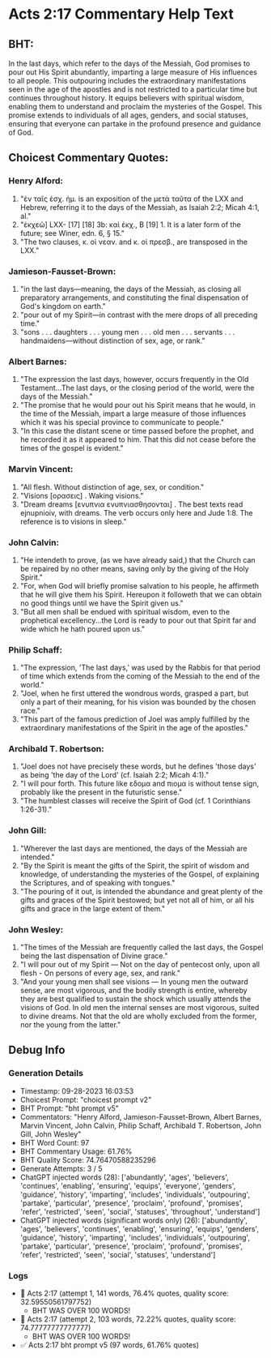# Acts 2:17 Commentary Help Text

## BHT:
In the last days, which refer to the days of the Messiah, God promises to pour out His Spirit abundantly, imparting a large measure of His influences to all people. This outpouring includes the extraordinary manifestations seen in the age of the apostles and is not restricted to a particular time but continues throughout history. It equips believers with spiritual wisdom, enabling them to understand and proclaim the mysteries of the Gospel. This promise extends to individuals of all ages, genders, and social statuses, ensuring that everyone can partake in the profound presence and guidance of God.

## Choicest Commentary Quotes:
### Henry Alford:
1. "ἐν ταῖς ἐσχ. ἡμ. is an exposition of the μετὰ ταῦτα of the LXX and Hebrew, referring it to the days of the Messiah, as Isaiah 2:2; Micah 4:1, al."
2. "ἐκχεῶ] LXX- [17] [18] 3b: καὶ ἐκχ., B [19] 1. It is a later form of the future; see Winer, edn. 6, § 15."
3. "The two clauses, κ. οἱ νεαν. and κ. οἱ πρεσβ., are transposed in the LXX."

### Jamieson-Fausset-Brown:
1. "in the last days—meaning, the days of the Messiah, as closing all preparatory arrangements, and constituting the final dispensation of God's kingdom on earth."
2. "pour out of my Spirit—in contrast with the mere drops of all preceding time."
3. "sons . . . daughters . . . young men . . . old men . . . servants . . . handmaidens—without distinction of sex, age, or rank."

### Albert Barnes:
1. "The expression the last days, however, occurs frequently in the Old Testament...The last days, or the closing period of the world, were the days of the Messiah."
2. "The promise that he would pour out his Spirit means that he would, in the time of the Messiah, impart a large measure of those influences which it was his special province to communicate to people."
3. "In this case the distant scene or time passed before the prophet, and he recorded it as it appeared to him. That this did not cease before the times of the gospel is evident."

### Marvin Vincent:
1. "All flesh. Without distinction of age, sex, or condition."
2. "Visions [ορασεις] . Waking visions."
3. "Dream dreams [ενυπνια ενυπνιασθησονται] . The best texts read ejnupnioiv, with dreams. The verb occurs only here and Jude 1:8. The reference is to visions in sleep."

### John Calvin:
1. "He intendeth to prove, (as we have already said,) that the Church can be repaired by no other means, saving only by the giving of the Holy Spirit." 
2. "For, when God will briefly promise salvation to his people, he affirmeth that he will give them his Spirit. Hereupon it followeth that we can obtain no good things until we have the Spirit given us."
3. "But all men shall be endued with spiritual wisdom, even to the prophetical excellency...the Lord is ready to pour out that Spirit far and wide which he hath poured upon us."

### Philip Schaff:
1. "The expression, 'The last days,' was used by the Rabbis for that period of time which extends from the coming of the Messiah to the end of the world."
2. "Joel, when he first uttered the wondrous words, grasped a part, but only a part of their meaning, for his vision was bounded by the chosen race."
3. "This part of the famous prediction of Joel was amply fulfilled by the extraordinary manifestations of the Spirit in the age of the apostles."

### Archibald T. Robertson:
1. "Joel does not have precisely these words, but he defines 'those days' as being 'the day of the Lord' (cf. Isaiah 2:2; Micah 4:1)."
2. "I will pour forth. This future like εδομα and πιομα is without tense sign, probably like the present in the futuristic sense."
3. "The humblest classes will receive the Spirit of God (cf. 1 Corinthians 1:26-31)."

### John Gill:
1. "Wherever the last days are mentioned, the days of the Messiah are intended."
2. "By the Spirit is meant the gifts of the Spirit, the spirit of wisdom and knowledge, of understanding the mysteries of the Gospel, of explaining the Scriptures, and of speaking with tongues."
3. "The pouring of it out, is intended the abundance and great plenty of the gifts and graces of the Spirit bestowed; but yet not all of him, or all his gifts and grace in the large extent of them."

### John Wesley:
1. "The times of the Messiah are frequently called the last days, the Gospel being the last dispensation of Divine grace."
2. "I will pour out of my Spirit — Not on the day of pentecost only, upon all flesh - On persons of every age, sex, and rank."
3. "And your young men shall see visions — In young men the outward sense, are most vigorous, and the bodily strength is entire, whereby they are best qualified to sustain the shock which usually attends the visions of God. In old men the internal senses are most vigorous, suited to divine dreams. Not that the old are wholly excluded from the former, nor the young from the latter."


## Debug Info
### Generation Details
- Timestamp: 09-28-2023 16:03:53
- Choicest Prompt: "choicest prompt v2"
- BHT Prompt: "bht prompt v5"
- Commentators: "Henry Alford, Jamieson-Fausset-Brown, Albert Barnes, Marvin Vincent, John Calvin, Philip Schaff, Archibald T. Robertson, John Gill, John Wesley"
- BHT Word Count: 97
- BHT Commentary Usage: 61.76%
- BHT Quality Score: 74.76470588235296
- Generate Attempts: 3 / 5
- ChatGPT injected words (28):
	['abundantly', 'ages', 'believers', 'continues', 'enabling', 'ensuring', 'equips', 'everyone', 'genders', 'guidance', 'history', 'imparting', 'includes', 'individuals', 'outpouring', 'partake', 'particular', 'presence', 'proclaim', 'profound', 'promises', 'refer', 'restricted', 'seen', 'social', 'statuses', 'throughout', 'understand']
- ChatGPT injected words (significant words only) (26):
	['abundantly', 'ages', 'believers', 'continues', 'enabling', 'ensuring', 'equips', 'genders', 'guidance', 'history', 'imparting', 'includes', 'individuals', 'outpouring', 'partake', 'particular', 'presence', 'proclaim', 'profound', 'promises', 'refer', 'restricted', 'seen', 'social', 'statuses', 'understand']

### Logs
- 🔄 Acts 2:17 (attempt 1, 141 words, 76.4% quotes, quality score: 32.59550561797752) 
	- BHT WAS OVER 100 WORDS!
- 🔄 Acts 2:17 (attempt 2, 103 words, 72.22% quotes, quality score: 74.77777777777777) 
	- BHT WAS OVER 100 WORDS!
- ✅ Acts 2:17 bht prompt v5 (97 words, 61.76% quotes)
